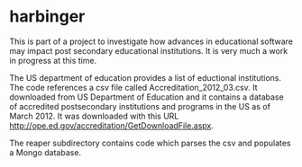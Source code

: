 harbinger
=========

This is part of a project to investigate how advances in educational software may impact post secondary educational institutions. It is very much a work in progress at this time. 

The US department of education provides a list of eductional institutions. The code references a csv file called Accreditation_2012_03.csv. It downloaded from US Department of Education and it contains a database of accredited postsecondary institutions and programs in the US as of March 2012. It was downloaded with this URL http://ope.ed.gov/accreditation/GetDownloadFile.aspx. 

The reaper subdirectory contains code which parses the csv and populates a Mongo database. 


